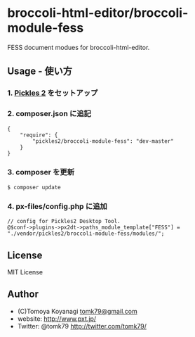 broccoli-html-editor/broccoli-module-fess
=========

FESS document modues for broccoli-html-editor.


## Usage - 使い方

### 1. [Pickles 2](http://pickles2.pxt.jp/) をセットアップ

### 2. composer.json に追記

```
{
    "require": {
        "pickles2/broccoli-module-fess": "dev-master"
    }
}
```

### 3. composer を更新

```
$ composer update
```

### 4. px-files/config.php に追加

```
// config for Pickles2 Desktop Tool.
@$conf->plugins->px2dt->paths_module_template["FESS"] = "./vendor/pickles2/broccoli-module-fess/modules/";
```


## License

MIT License


## Author

- (C)Tomoya Koyanagi <tomk79@gmail.com>
- website: <http://www.pxt.jp/>
- Twitter: @tomk79 <http://twitter.com/tomk79/>
